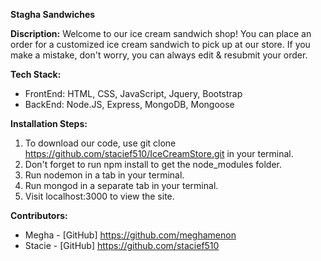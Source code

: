 **Stagha Sandwiches**

**Discription:** 
Welcome to our ice cream sandwich shop! You can place an order for a customized ice cream sandwich to pick up at our store. If you make a mistake, don't worry, you can always edit & resubmit your order.

**Tech Stack:**
* FrontEnd: HTML, CSS, JavaScript, Jquery, Bootstrap
* BackEnd:  Node.JS, Express, MongoDB, Mongoose

**Installation Steps:** 
1. To download our code, use git clone https://github.com/stacief510/IceCreamStore.git in your terminal.
1. Don't forget to run npm install to get the node_modules folder.
1. Run nodemon in a tab in your terminal. 
1. Run mongod in a separate tab in your terminal.
1. Visit localhost:3000 to view the site.

**Contributors:**
* Megha - [GitHub] https://github.com/meghamenon
* Stacie - [GitHub] https://github.com/stacief510
	
